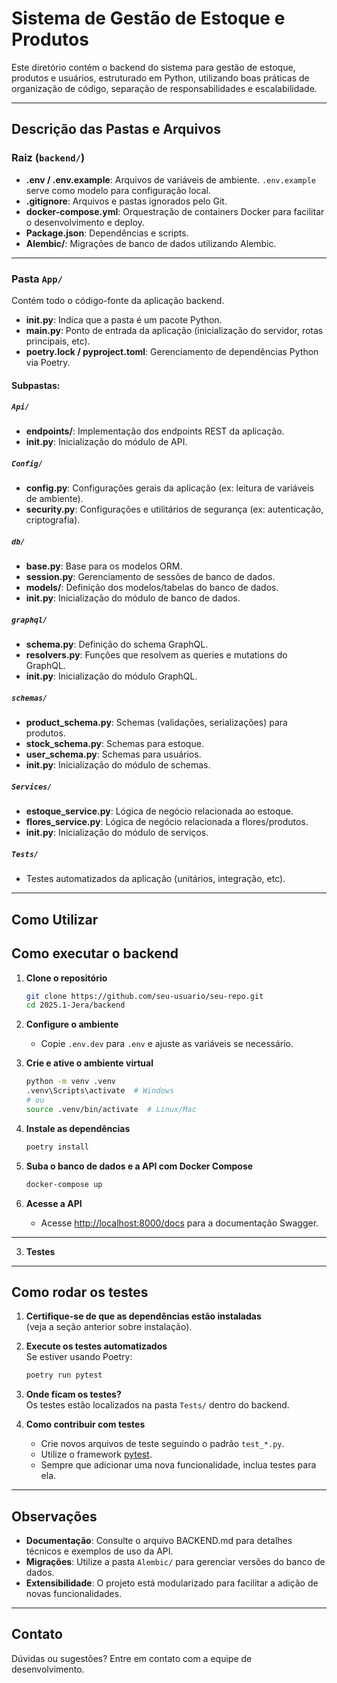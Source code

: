 # Sistema de Gestão de Estoque e Produtos

Este diretório contém o backend do sistema para gestão de estoque, produtos e usuários, estruturado em Python, utilizando boas práticas de organização de código, separação de responsabilidades e escalabilidade.

---

## Descrição das Pastas e Arquivos

### Raiz (`backend/`)

- **.env / .env.example**: Arquivos de variáveis de ambiente. `.env.example` serve como modelo para configuração local.
- **.gitignore**: Arquivos e pastas ignorados pelo Git.
- **docker-compose.yml**: Orquestração de containers Docker para facilitar o desenvolvimento e deploy.
- **Package.json**: Dependências e scripts.
- **Alembic/**: Migrações de banco de dados utilizando Alembic.

---

### Pasta `App/`

Contém todo o código-fonte da aplicação backend.

- **__init__.py**: Indica que a pasta é um pacote Python.
- **main.py**: Ponto de entrada da aplicação (inicialização do servidor, rotas principais, etc).
- **poetry.lock / pyproject.toml**: Gerenciamento de dependências Python via Poetry.

#### Subpastas:

##### `Api/`
- **endpoints/**: Implementação dos endpoints REST da aplicação.
- **__init__.py**: Inicialização do módulo de API.

##### `Config/`
- **config.py**: Configurações gerais da aplicação (ex: leitura de variáveis de ambiente).
- **security.py**: Configurações e utilitários de segurança (ex: autenticação, criptografia).

##### `db/`
- **base.py**: Base para os modelos ORM.
- **session.py**: Gerenciamento de sessões de banco de dados.
- **models/**: Definição dos modelos/tabelas do banco de dados.
- **__init__.py**: Inicialização do módulo de banco de dados.

##### `graphql/`
- **schema.py**: Definição do schema GraphQL.
- **resolvers.py**: Funções que resolvem as queries e mutations do GraphQL.
- **__init__.py**: Inicialização do módulo GraphQL.

##### `schemas/`
- **product_schema.py**: Schemas (validações, serializações) para produtos.
- **stock_schema.py**: Schemas para estoque.
- **user_schema.py**: Schemas para usuários.
- **__init__.py**: Inicialização do módulo de schemas.

##### `Services/`
- **estoque_service.py**: Lógica de negócio relacionada ao estoque.
- **flores_service.py**: Lógica de negócio relacionada a flores/produtos.
- **__init__.py**: Inicialização do módulo de serviços.

##### `Tests/`
- Testes automatizados da aplicação (unitários, integração, etc).

---

## Como Utilizar

## Como executar o backend

1. **Clone o repositório**
   ```sh
   git clone https://github.com/seu-usuario/seu-repo.git
   cd 2025.1-Jera/backend
   ```

2. **Configure o ambiente**
   - Copie `.env.dev` para `.env` e ajuste as variáveis se necessário.

3. **Crie e ative o ambiente virtual**
   ```sh
   python -m venv .venv
   .venv\Scripts\activate  # Windows
   # ou
   source .venv/bin/activate  # Linux/Mac
   ```

4. **Instale as dependências**
   ```sh
   poetry install
   ```

5. **Suba o banco de dados e a API com Docker Compose**
   ```sh
   docker-compose up
   ```

6. **Acesse a API**
   - Acesse [http://localhost:8000/docs](http://localhost:8000/docs) para a documentação Swagger.

---

3. **Testes**
  ---

## Como rodar os testes

1. **Certifique-se de que as dependências estão instaladas**  
   (veja a seção anterior sobre instalação).

2. **Execute os testes automatizados**  
   Se estiver usando Poetry:
   ```sh
   poetry run pytest
   ```

3. **Onde ficam os testes?**  
   Os testes estão localizados na pasta `Tests/` dentro do backend.

4. **Como contribuir com testes**  
   - Crie novos arquivos de teste seguindo o padrão `test_*.py`.
   - Utilize o framework [pytest](https://docs.pytest.org/).
   - Sempre que adicionar uma nova funcionalidade, inclua testes para ela.

---

## Observações

- **Documentação**: Consulte o arquivo BACKEND.md para detalhes técnicos e exemplos de uso da API.
- **Migrações**: Utilize a pasta `Alembic/` para gerenciar versões do banco de dados.
- **Extensibilidade**: O projeto está modularizado para facilitar a adição de novas funcionalidades.

---

## Contato

Dúvidas ou sugestões? Entre em contato com a equipe de desenvolvimento.